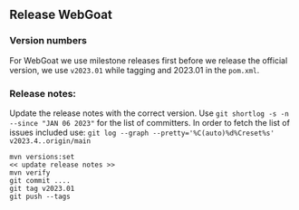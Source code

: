## Release WebGoat

### Version numbers

For WebGoat we use milestone releases first before we release the official version, we use `v2023.01` while tagging
and 2023.01 in the `pom.xml`.

### Release notes:

Update the release notes with the correct version. Use `git shortlog -s -n --since "JAN 06 2023"` for the list of
committers. In order to fetch the list of issues included use: `git log --graph --pretty='%C(auto)%d%Creset%s' v2023.4..origin/main`

```
mvn versions:set
<< update release notes >>
mvn verify
git commit ....
git tag v2023.01
git push --tags
```

